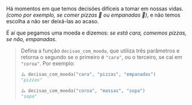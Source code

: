 Há momentos em que temos decisões difíceis a tomar em nossas vidas. _(como por exemplo, se comer pizzas :pizza: ou empanadas  :dumpling:)_, e não temos escolha a não ser deixá-las ao acaso.

É aí que pegamos uma moeda e dizemos: _se está cara, comemos pizzas, se não, empanadas_.

> Defina a função `decisao_com_moeda`, que utiliza três parâmetros e retorna o segundo se o primeiro é `"cara"`, ou o terceiro, se cai em `"coroa"`. Por exemplo:
>
> ```python
> ム decisao_com_moeda("cara", "pizzas", "empanadas")
> "pizzas"
>
> ム decisao_com_moeda("coroa", "massas", "sopa")
> "sopa"
> ```

